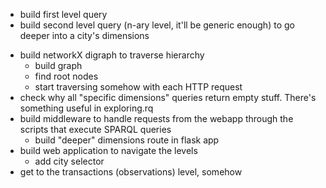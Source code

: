 + build first level query
+ build second level query (n-ary level, it'll be generic enough) to go deeper
  into a city's dimensions
- build networkX digraph to traverse hierarchy
    + build graph
    + find root nodes
    - start traversing somehow with each HTTP request
- check why all "specific dimensions" queries return empty stuff. There's
  something useful in exploring.rq
- build middleware to handle requests from the webapp through the scripts that
  execute SPARQL queries
    + build "deeper" dimensions route in flask app
- build web application to navigate the levels
    - add city selector
- get to the transactions (observations) level, somehow
